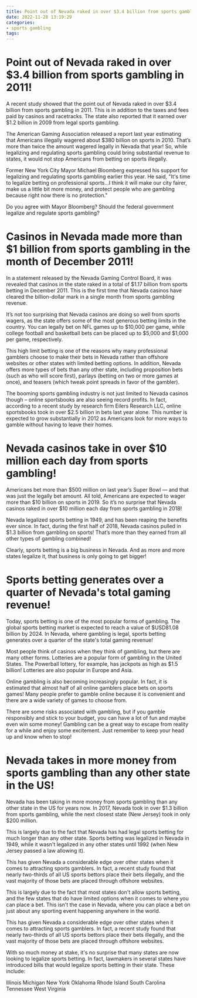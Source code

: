 ```yaml
---
title: Point out of Nevada raked in over $3.4 billion from sports gambling in 2011!
date: 2022-11-28 13:19:29
categories:
- sports gambling
tags:
---
```



#  Point out of Nevada raked in over $3.4 billion from sports gambling in 2011!

A recent study showed that the point out of Nevada raked in over $3.4 billion from sports gambling in 2011. This is in addition to the taxes and fees paid by casinos and racetracks. The state also reported that it earned over $1.2 billion in 2009 from legal sports gambling.

The American Gaming Association released a report last year estimating that Americans illegally wagered about $380 billion on sports in 2010. That’s more than twice the amount wagered legally in Nevada that year! So, while legalizing and regulating sports gambling could bring substantial revenue to states, it would not stop Americans from betting on sports illegally.

Former New York City Mayor Michael Bloomberg expressed his support for legalizing and regulating sports gambling earlier this year. He said, "It's time to legalize betting on professional sports...I think it will make our city fairer, make us a little bit more money, and protect people who are gambling because right now there is no protection."

Do you agree with Mayor Bloomberg? Should the federal government legalize and regulate sports gambling?

#  Casinos in Nevada made more than $1 billion from sports gambling in the month of December 2011!

In a statement released by the Nevada Gaming Control Board, it was revealed that casinos in the state raked in a total of $1.17 billion from sports betting in December 2011. This is the first time that Nevada casinos have cleared the billion-dollar mark in a single month from sports gambling revenue.

It’s not too surprising that Nevada casinos are doing so well from sports wagers, as the state offers some of the most generous betting limits in the country. You can legally bet on NFL games up to $10,000 per game, while college football and basketball bets can be placed up to $5,000 and $1,000 per game, respectively.

This high limit betting is one of the reasons why many professional gamblers choose to make their bets in Nevada rather than offshore websites or other states with limited betting options. In addition, Nevada offers more types of bets than any other state, including proposition bets (such as who will score first), parlays (betting on two or more games at once), and teasers (which tweak point spreads in favor of the gambler).

The booming sports gambling industry is not just limited to Nevada casinos though – online sportsbooks are also seeing record profits. In fact, according to a recent study by research firm Eilers Research LLC, online sportsbooks took in over $2.5 billion in bets last year alone. This number is expected to grow substantially in 2012 as Americans look for more ways to gamble without having to leave their homes.

#  Nevada casinos take in over $10 million each day from sports gambling!

Americans bet more than $500 million on last year’s Super Bowl — and that was just the legally bet amount. All told, Americans are expected to wager more than $10 billion on sports in 2019. So it’s no surprise that Nevada casinos raked in over $10 million each day from sports gambling in 2018!

Nevada legalized sports betting in 1949, and has been reaping the benefits ever since. In fact, during the first half of 2018, Nevada casinos pulled in $1.3 billion from gambling on sports! That’s more than they earned from all other types of gambling combined!

Clearly, sports betting is a big business in Nevada. And as more and more states legalize it, that business is only going to get bigger!

#  Sports betting generates over a quarter of Nevada's total gaming revenue!

Today, sports betting is one of the most popular forms of gambling. The global sports betting market is expected to reach a value of $USD81.08 billion by 2024. In Nevada, where gambling is legal, sports betting generates over a quarter of the state's total gaming revenue!

Most people think of casinos when they think of gambling, but there are many other forms. Lotteries are a popular form of gambling in the United States. The Powerball lottery, for example, has jackpots as high as $1.5 billion! Lotteries are also popular in Europe and Asia.

Online gambling is also becoming increasingly popular. In fact, it is estimated that almost half of all online gamblers place bets on sports games! Many people prefer to gamble online because it is convenient and there are a wide variety of games to choose from.

There are some risks associated with gambling, but if you gamble responsibly and stick to your budget, you can have a lot of fun and maybe even win some money! Gambling can be a great way to escape from reality for a while and enjoy some excitement. Just remember to keep your head up and know when to stop!

#  Nevada takes in more money from sports gambling than any other state in the US!

Nevada has been taking in more money from sports gambling than any other state in the US for years now. In 2017, Nevada took in over $1.3 billion from sports gambling, while the next closest state (New Jersey) took in only $200 million.

This is largely due to the fact that Nevada has had legal sports betting for much longer than any other state. Sports betting was legalized in Nevada in 1949, while it wasn't legalized in any other states until 1992 (when New Jersey passed a law allowing it).

This has given Nevada a considerable edge over other states when it comes to attracting sports gamblers. In fact, a recent study found that nearly two-thirds of all US sports bettors place their bets illegally, and the vast majority of those bets are placed through offshore websites.

This is largely due to the fact that most states don't allow sports betting, and the few states that do have limited options when it comes to where you can place a bet. This isn't the case in Nevada, where you can place a bet on just about any sporting event happening anywhere in the world.

This has given Nevada a considerable edge over other states when it comes to attracting sports gamblers. In fact, a recent study found that nearly two-thirds of all US sports bettors place their bets illegally, and the vast majority of those bets are placed through offshore websites.

With so much money at stake, it's no surprise that many states are now looking to legalize sports betting. In fact, lawmakers in several states have introduced bills that would legalize sports betting in their state. These include:

Illinois
Michigan
New York
Oklahoma
Rhode Island
South Carolina
Tennessee
West Virginia